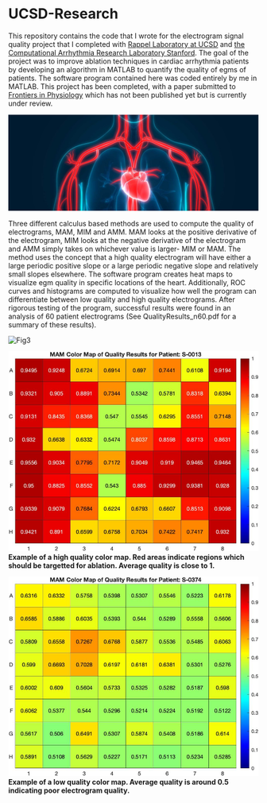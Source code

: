# UCSD-Research
This repository contains the code that I wrote for the electrogram signal quality project that I completed with [Rappel Laboratory at UCSD](https://rappel.ucsd.edu/) and [the Computational Arrhythmia Research Laboratory Stanford](http://web.stanford.edu/group/narayanlab/cgi-bin/wordpress/#:~:text=Welcome%20to%20the%20Computational%20Arrhythmia,clarify%20mechanisms%20and%20improve%20therapy.). The goal of the project was to improve ablation techniques in cardiac arrhythmia patients by developing an algorithm in MATLAB to quantify the quality of egms of patients. The software program contained here was coded entirely by me in MATLAB. This project has been completed, with a paper submitted to [Frontiers in Physiology](https://www.frontiersin.org/journals/physiology) which has not been published yet but is currently under review.

![Fig1](UCSD_Github_Images/Fig1.png)

Three different calculus based methods are used to compute the quality of electrograms, MAM, MIM and AMM. MAM looks at the positive derivative of the electrogram, MIM looks at the negative derivative of the electrogram and AMM simply takes on whichever value is larger- MIM or MAM. The method uses the concept that a high quality electrogram will have either a large periodic positive slope or a large periodic negative slope and relatively small slopes elsewhere. The software program creates heat maps to visualize egm quality in specific locations of the heart. Additionally, ROC curves and histograms are computed to visualize how well the program can differentiate between low quality and high quality electrograms. After rigorous testing of the program, successful results were found in an analysis of 60 patient electrograms (See QualityResults_n60.pdf for a summary of these results).

![Fig3](UCSD_Github_Images/HighandLowQualityExamples.png)


![Fig4](UCSD_Github_Images/HighQ_Colormap.jpeg)
**Example of a high quality color map. Red areas indicate regions which should be targetted for ablation. Average quality is close to 1.**

![Fig5](UCSD_Github_Images/LowQ_Colormap.jpeg)
**Example of a low quality color map. Average quality is around 0.5 indicating poor electrogram quality.**
